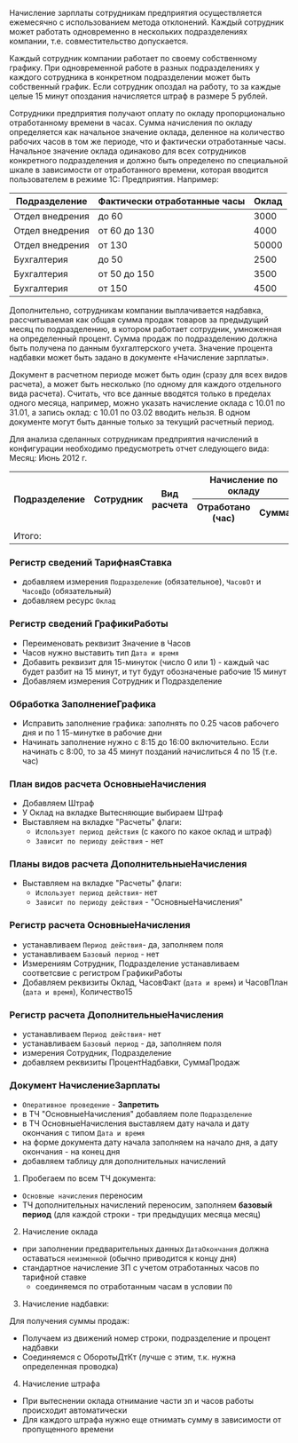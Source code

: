 


Начисление зарплаты сотрудникам предприятия осуществляется ежемесячно с использованием метода отклонений. Каждый сотрудник может работать одновременно в нескольких подразделениях компании, т.е. совместительство допускается. 

Каждый сотрудник компании работает по своему собственному графику. При одновременной работе в разных подразделениях у каждого сотрудника в конкретном подразделении может быть собственный график. Если сотрудник опоздал на работу, то за каждые целые 15 минут опоздания начисляется штраф в размере 5 рублей.

Сотрудники предприятия получают оплату по окладу пропорционально отработанному времени в часах. Сумма начисления по окладу определяется как начальное значение оклада, деленное на количество рабочих часов в том же периоде, что и фактически отработанные часы. Начальное значение оклада одинаково для всех сотрудников конкретного подразделения и должно быть определено по специальной шкале в зависимости от отработанного времени, которая вводится пользователем в режиме 1С: Предприятия. Например:


|Подразделение	  |Фактически отработанные часы   |Оклад  |
|-------------------|-------------------------------|---------------|
|Отдел внедрения 	|до 60		  				|3000		  |
|Отдел внедрения	|от 60 до 130					|4000			 |
|Отдел внедрения	|от 130 						|50000			 |
|Бухгалтерия		|до 50							|2500			 |
|Бухгалтерия		|от 50 до 150					|3500			 |
|Бухгалтерия		|от 150							|4500			 |

Дополнительно, сотрудникам компании выплачивается надбавка, рассчитываемая как общая сумма продаж товаров за предыдущий месяц по подразделению, в котором работает сотрудник, умноженная на определенный процент. Сумма продаж по подразделению должна быть получена по данным бухгалтерского учета. Значение процента надбавки может быть задано в документе «Начисление зарплаты». 

Документ в расчетном периоде может быть один (сразу для всех видов расчета), а может быть несколько (по одному для каждого отдельного вида расчета). Считать, что все данные вводятся только в пределах одного месяца, например, можно указать начисление оклада с 10.01 по 31.01, а запись оклад: с 10.01 по 03.02 вводить нельзя. В одном документе могут быть данные только за текущий расчетный период.

Для анализа сделанных сотрудникам предприятия начислений в конфигурации необходимо предусмотреть отчет следующего вида:
Месяц: Июнь 2012 г.

<table>
  <tr>
	<th rowspan="2">Подразделение</th>
	<th rowspan="2">Сотрудник</th>
	<th rowspan="2">Вид расчета</th>
	<th colspan="2">Начисление по окладу</th>
	<th colspan="2">Начислено от продаж</th>
	<th rowspan="2">Итого (Сумма)</th>
  </tr>
  <tr>
	<th>Отработано (час)</th>
	<th>Сумма</th>
	<th>%</th>
	<th>Сумма</th>
  </tr>
  <tr>
	<td></td>
	<td></td>
	<td></td>
	<td></td>
	<td></td>
	<td></td>
	<td></td>
	<td></td>
  </tr>
  <tr>
	<td>Итого: </td>
	<td></td>
	<td></td>
	<td></td>
	<td></td>
	<td></td>
	<td></td>
	<td></td>
  </tr>
</table>


### Регистр сведений **ТарифнаяСтавка**
- добавляем измерения `Подразделение` (обязательное), `ЧасовОт` и `ЧасовДо` (обязательный)
- добавляем ресурс `Оклад`


### Регистр сведений ГрафикиРаботы
- Переименовать реквизит Значение в Часов
- Часов нужно выставить тип `Дата и время`
- Добавить реквизит для 15-минуток (число 0 или 1) - каждый час будет разбит на 15 минут, и тут будут обозначеные рабочие 15 минут
- Добавляем измерения Сотрудник и Подразделение


### Обработка ЗаполнениеГрафика

- Исправить заполнение графика: заполнять по 0.25 часов рабочего дня и по 1 15-минутке в рабочие дни
- Начинать заполнение нужно с 8:15 до 16:00 включительно. Если начинать с 8:00, то за 45 минут позданий начислиться 4 по 15 (т.е. час)


### План видов расчета ОсновныеНачисления

- Добавляем Штраф 
- У Оклад на вкладке Вытесняющие выбираем Штраф
- Выставляем на вкладке "Расчеты" флаги:
	- `Использует период действия` (с какого по какое оклад и штраф)
	- `Зависит по периоду действия` - нет


###  Планы видов расчета ДополнительныеНачисления
- Выставляем на вкладке "Расчеты" флаги:
	- `Использует период действия`- нет
	- `Зависит по периоду действия` - "ОсновныеНачисления"


### Регистр расчета ОсновныеНачисления

- устанавливаем `Период действия`- да, заполняем поля
- устанавливаем `Базовый период` - нет
- Измерениям Сотрудник, Подразделение устанавливаем соответсвие с регистром ГрафикиРаботы
- Добавляем реквизиты Оклад, ЧасовФакт (`дата и время`) и ЧасовПлан (`дата и время`), Количество15


### Регистр расчета ДополнительныеНачисления

- устанавливаем `Период действия`- нет
- устанавливаем `Базовый период` - да, заполняем поля
- измерения Сотрудник, Подразделение
- добавляем реквизиты ПроцентНадбавки, СуммаПродаж


###  Документ НачислениеЗарплаты

- `Оперативное проведение` - **Запретить**
- в ТЧ "ОсновныеНачисления" добавляем поле `Подразделение`
- в ТЧ ОсновныеНачисления выставляем дату начала и дату окончания с типом `Дата и время`
- на форме документа дату начала заполняем на начало дня, а дату окончания - на конец дня
- добавляем таблицу для дополнительных начислений


1. Пробегаем по всем ТЧ документа:
- `Основные начисления` переносим
- ТЧ дополнительных начислений переносим, заполняем **базовый период** (для каждой строки - три предыдущих месяца месяц)


2. Начисление оклада
- при заполнении предварительных данных `ДатаОкончания` должна оставаться `неизменной` (обычно приводится к концу дня)
- стандартное начисление ЗП с учетом отработанных часов по тарифной ставке
	- соединяемся по отработанным часам в условии `ПО`

3. Начисление надбавки:

Для получения суммы продаж:
- Получаем из движений номер строки, подразделение и процент надбавки
- Соединяемся с ОборотыДтКт (лучше с этим, т.к. нужна определенная проводка)

4. Начисление штрафа
- При вытеснении оклада отнимание части зп и часов работы происходит автоматически
- Для каждого штрафа нужно еще отнимать сумму в зависимости от пропущенного времени
